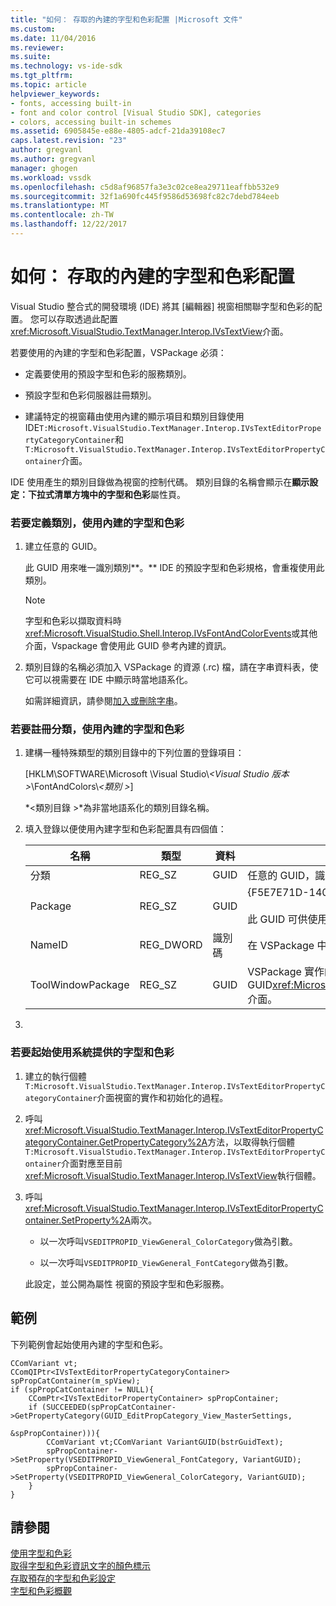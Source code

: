 ```yaml
---
title: "如何： 存取的內建的字型和色彩配置 |Microsoft 文件"
ms.custom: 
ms.date: 11/04/2016
ms.reviewer: 
ms.suite: 
ms.technology: vs-ide-sdk
ms.tgt_pltfrm: 
ms.topic: article
helpviewer_keywords:
- fonts, accessing built-in
- font and color control [Visual Studio SDK], categories
- colors, accessing built-in schemes
ms.assetid: 6905845e-e88e-4805-adcf-21da39108ec7
caps.latest.revision: "23"
author: gregvanl
ms.author: gregvanl
manager: ghogen
ms.workload: vssdk
ms.openlocfilehash: c5d8af96857fa3e3c02ce8ea29711eaffbb532e9
ms.sourcegitcommit: 32f1a690fc445f9586d53698fc82c7debd784eeb
ms.translationtype: MT
ms.contentlocale: zh-TW
ms.lasthandoff: 12/22/2017
---
```

# <a name="how-to-access-the-built-in-fonts-and-color-scheme"></a>如何： 存取的內建的字型和色彩配置
Visual Studio 整合式的開發環境 (IDE) 將其 [編輯器] 視窗相關聯字型和色彩的配置。 您可以存取透過此配置<xref:Microsoft.VisualStudio.TextManager.Interop.IVsTextView>介面。  
  
 若要使用的內建的字型和色彩配置，VSPackage 必須：  
  
-   定義要使用的預設字型和色彩的服務類別。  
  
-   預設字型和色彩伺服器註冊類別。  
  
-   建議特定的視窗藉由使用內建的顯示項目和類別目錄使用 IDE`T:Microsoft.VisualStudio.TextManager.Interop.IVsTextEditorPropertyCategoryContainer`和`T:Microsoft.VisualStudio.TextManager.Interop.IVsTextEditorPropertyContainer`介面。  
  
 IDE 使用產生的類別目錄做為視窗的控制代碼。 類別目錄的名稱會顯示在**顯示設定：**下拉式清單方塊中的**字型和色彩**屬性頁。  
  
### <a name="to-define-a-category-using-built-in-fonts-and-colors"></a>若要定義類別，使用內建的字型和色彩  
  
1.  建立任意的 GUID。  
  
     此 GUID 用來唯一識別類別**。** IDE 的預設字型和色彩規格，會重複使用此類別。  
  
    > [!NOTE]
    >  字型和色彩以擷取資料時<xref:Microsoft.VisualStudio.Shell.Interop.IVsFontAndColorEvents>或其他介面，Vspackage 會使用此 GUID 參考內建的資訊。  
  
2.  類別目錄的名稱必須加入 VSPackage 的資源 (.rc) 檔，請在字串資料表，使它可以視需要在 IDE 中顯示時當地語系化。  
  
     如需詳細資訊，請參閱[加入或刪除字串](/cpp/windows/adding-or-deleting-a-string)。  
  
### <a name="to-register-a-category-using-built-in-fonts-and-colors"></a>若要註冊分類，使用內建的字型和色彩  
  
1.  建構一種特殊類型的類別目錄中的下列位置的登錄項目：  
  
     [HKLM\SOFTWARE\Microsoft \Visual Studio\\*\<Visual Studio 版本 >*\FontAndColors\\*\<類別 >*]  
  
     *\<類別目錄 >*為非當地語系化的類別目錄名稱。  
  
2.  填入登錄以便使用內建字型和色彩配置具有四個值：  
  
    |名稱|類型|資料|描述|  
    |----------|----------|----------|-----------------|  
    |分類|REG_SZ|GUID|任意的 GUID，識別包含內建的字型和色彩配置的分類。|  
    |Package|REG_SZ|GUID|{F5E7E71D-1401-11D1-883B-0000F87579D2}<br /><br /> 此 GUID 可供使用的預設字型和色彩設定的所有 Vspackage。|  
    |NameID|REG_DWORD|識別碼|在 VSPackage 中的可當地語系化的類別目錄名稱的資源識別碼。|  
    |ToolWindowPackage|REG_SZ|GUID|VSPackage 實作的 GUID<xref:Microsoft.VisualStudio.TextManager.Interop.IVsTextView>介面。|  
  
3.  
  
### <a name="to-initiate-the-use-of-system-provided-fonts-and-colors"></a>若要起始使用系統提供的字型和色彩  
  
1.  建立的執行個體`T:Microsoft.VisualStudio.TextManager.Interop.IVsTextEditorPropertyCategoryContainer`介面視窗的實作和初始化的過程。  
  
2.  呼叫<xref:Microsoft.VisualStudio.TextManager.Interop.IVsTextEditorPropertyCategoryContainer.GetPropertyCategory%2A>方法，以取得執行個體`T:Microsoft.VisualStudio.TextManager.Interop.IVsTextEditorPropertyContainer`介面對應至目前<xref:Microsoft.VisualStudio.TextManager.Interop.IVsTextView>執行個體。  
  
3.  呼叫<xref:Microsoft.VisualStudio.TextManager.Interop.IVsTextEditorPropertyContainer.SetProperty%2A>兩次。  
  
    -   以一次呼叫`VSEDITPROPID_ViewGeneral_ColorCategory`做為引數。  
  
    -   以一次呼叫`VSEDITPROPID_ViewGeneral_FontCategory`做為引數。  
  
     此設定，並公開為屬性 視窗的預設字型和色彩服務。  
  
## <a name="example"></a>範例  
 下列範例會起始使用內建的字型和色彩。  
  
```  
CComVariant vt;  
CComQIPtr<IVsTextEditorPropertyCategoryContainer> spPropCatContainer(m_spView);  
if (spPropCatContainer != NULL){  
    CComPtr<IVsTextEditorPropertyContainer> spPropContainer;  
    if (SUCCEEDED(spPropCatContainer->GetPropertyCategory(GUID_EditPropCategory_View_MasterSettings,   
                                                          &spPropContainer))){  
        CComVariant vt;CComVariant VariantGUID(bstrGuidText);  
        spPropContainer->SetProperty(VSEDITPROPID_ViewGeneral_FontCategory, VariantGUID);  
        spPropContainer->SetProperty(VSEDITPROPID_ViewGeneral_ColorCategory, VariantGUID);  
    }  
}  
```  
  
## <a name="see-also"></a>請參閱  
 [使用字型和色彩](../extensibility/using-fonts-and-colors.md)   
 [取得字型和色彩資訊文字的顏色標示](../extensibility/getting-font-and-color-information-for-text-colorization.md)   
 [存取預存的字型和色彩設定](../extensibility/accessing-stored-font-and-color-settings.md)   
 [字型和色彩概觀](../extensibility/font-and-color-overview.md)
